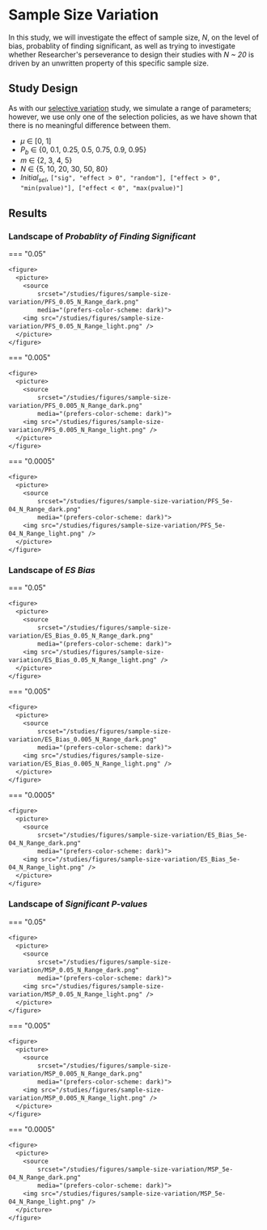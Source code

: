# Sample Size Variation

In this study, we will investigate the effect of sample size, *N*, on the level of bias, probablity of finding significant, as well as trying to investigate whether Researcher's perseverance to design their studies with *N ~ 20* is driven by an unwritten property of this specific sample size.

## Study Design

As with our [selective variation](/studies/selection-variation) study, we simulate a range of parameters; however, we use only one of the selection policies, as we have shown that there is no meaningful difference between them.

- *μ* ∈ [0, 1]
- *P<sub>b</sub>* ∈ {0, 0.1, 0.25, 0.5, 0.75, 0.9, 0.95}
- *m* ∈ {2, 3, 4, 5}
- *N* ∈ {5, 10, 20, 30, 50, 80}
- *Initial<sub>sel</sub>*, `["sig", "effect > 0", "random"], ["effect > 0", "min(pvalue)"], ["effect < 0", "max(pvalue)"]`

## Results

### Landscape of *Probablity of Finding Significant*

=== "0.05"

	<figure>
	  <picture>
	    <source 
	        srcset="/studies/figures/sample-size-variation/PFS_0.05_N_Range_dark.png"
	        media="(prefers-color-scheme: dark)">
	    <img src="/studies/figures/sample-size-variation/PFS_0.05_N_Range_light.png" />
	  </picture>
	</figure>

=== "0.005"

	<figure>
	  <picture>
	    <source 
	        srcset="/studies/figures/sample-size-variation/PFS_0.005_N_Range_dark.png"
	        media="(prefers-color-scheme: dark)">
	    <img src="/studies/figures/sample-size-variation/PFS_0.005_N_Range_light.png" />
	  </picture>
	</figure>

=== "0.0005"

	<figure>
	  <picture>
	    <source 
	        srcset="/studies/figures/sample-size-variation/PFS_5e-04_N_Range_dark.png"
	        media="(prefers-color-scheme: dark)">
	    <img src="/studies/figures/sample-size-variation/PFS_5e-04_N_Range_light.png" />
	  </picture>
	</figure>

### Landscape of *ES Bias*

=== "0.05"

	<figure>
	  <picture>
	    <source 
	        srcset="/studies/figures/sample-size-variation/ES_Bias_0.05_N_Range_dark.png"
	        media="(prefers-color-scheme: dark)">
	    <img src="/studies/figures/sample-size-variation/ES_Bias_0.05_N_Range_light.png" />
	  </picture>
	</figure>

=== "0.005"

	<figure>
	  <picture>
	    <source 
	        srcset="/studies/figures/sample-size-variation/ES_Bias_0.005_N_Range_dark.png"
	        media="(prefers-color-scheme: dark)">
	    <img src="/studies/figures/sample-size-variation/ES_Bias_0.005_N_Range_light.png" />
	  </picture>
	</figure>

=== "0.0005"

	<figure>
	  <picture>
	    <source 
	        srcset="/studies/figures/sample-size-variation/ES_Bias_5e-04_N_Range_dark.png"
	        media="(prefers-color-scheme: dark)">
	    <img src="/studies/figures/sample-size-variation/ES_Bias_5e-04_N_Range_light.png" />
	  </picture>
	</figure>

### Landscape of *Significant P-values*


=== "0.05"

	<figure>
	  <picture>
	    <source 
	        srcset="/studies/figures/sample-size-variation/MSP_0.05_N_Range_dark.png"
	        media="(prefers-color-scheme: dark)">
	    <img src="/studies/figures/sample-size-variation/MSP_0.05_N_Range_light.png" />
	  </picture>
	</figure>

=== "0.005"

	<figure>
	  <picture>
	    <source 
	        srcset="/studies/figures/sample-size-variation/MSP_0.005_N_Range_dark.png"
	        media="(prefers-color-scheme: dark)">
	    <img src="/studies/figures/sample-size-variation/MSP_0.005_N_Range_light.png" />
	  </picture>
	</figure>

=== "0.0005"

	<figure>
	  <picture>
	    <source 
	        srcset="/studies/figures/sample-size-variation/MSP_5e-04_N_Range_dark.png"
	        media="(prefers-color-scheme: dark)">
	    <img src="/studies/figures/sample-size-variation/MSP_5e-04_N_Range_light.png" />
	  </picture>
	</figure>